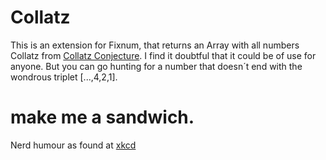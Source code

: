 Collatz
=======
This is an extension for Fixnum, that returns an Array with all numbers Collatz from
[Collatz Conjecture](http://en.wikipedia.org/wiki/Collatz_conjecture). I find it doubtful
that it could be of use for anyone. But you can go hunting for a number that doesn´t
end with the wondrous triplet [...,4,2,1].

make me a sandwich.
===================
Nerd humour as found at [xkcd](http://xkcd.com/149/)



